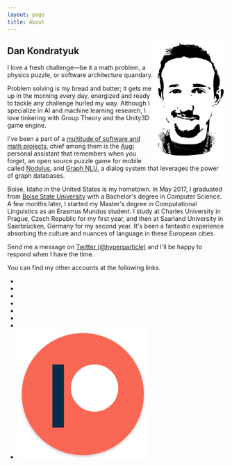 ```yaml
---
layout: page
title: About
---
```


<img src="/public/img/dan-stencil-portrait.png" style="max-height:18rem;float:right;" alt="Dan's Portrait">

## Dan Kondratyuk

<p class="message">
  I love a fresh challenge—be it a math problem, a physics puzzle, or software architecture quandary.
</p>

Problem solving is my bread and butter; it gets me up in the morning every day, energized and ready to tackle any challenge hurled my way. Although I specialize in AI and machine learning research, I love tinkering with Group Theory and the Unity3D game engine.

I've been a part of a [multitude of software and math projects](/projects/), chief among them is the [Augi](https://helloaugi.com/) personal assistant that remembers when you forget, an open source puzzle game for mobile called [Nodulus](/nodulus/), and [Graph NLU](https://github.com/Hyperparticle/graph-nlu), a dialog system that leverages the power of graph databases.

Boise, Idaho in the United States is my hometown. In May 2017, I graduated from [Boise State University](https://www.boisestate.edu/) with a Bachelor's degree in Computer Science. A few months later, I started my Master's degree in Computational Linguistics as an Erasmus Mundus student. I study at Charles University in Prague, Czech Republic for my first year, and then at Saarland University in Saarbrücken, Germany  for my second year. It's been a fantastic experience absorbing the culture and nuances of language in these European cities.

Send me a message on [Twitter (@hyperparticle)](https://twitter.com/hyperparticle) and I'll be happy to respond when I have the time.

You can find my other accounts at the following links.

<ul class="social-icons">
  <li><a href="https://github.com/hyperparticle"><i class="fa fa-github"></i></a></li>
  <li><a href="https://twitter.com/hyperparticle"><i class="fa fa-twitter"></i></a></li>
  <li><a href="https://www.linkedin.com/in/dankondratyuk"><i class="fa fa-linkedin"></i></a></li>
  <li><a href="https://www.youtube.com/channel/UCd_9cwA6OBEL_f2NN1z0LLQ"><i class="fa fa-youtube-play"></i></a></li>
  <li><a href="https://medium.com/@hyperparticle"><i class="fa fa-medium"></i></a></li>
  <li><a href="https://reddit.com/u/hyperparticles"><i class="fa fa-reddit-alien"></i></a></li>
  <li><a href="https://soundcloud.com/hyperparticle"><i class="fa fa-soundcloud"></i></a></li>
  <li><a href="https://www.patreon.com/hyperparticle"><img class="icon-small" src="/public/img/patreon.png" alt="Patreon logo"></a></li>
</ul>
